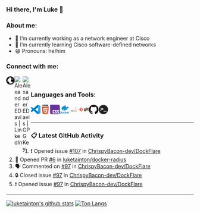 ### Hi there, I'm Luke 👋

### About me:

- 🔭 I’m currently working as a network engineer at Cisco
- 🌱 I’m currently learning Cisco software-defined networks
- 😄 Pronouns: he/him

### Connect with me:

[<img align="left" alt="Website" width="22px" src="https://raw.githubusercontent.com/iconic/open-iconic/master/svg/globe.svg" />][website]
[<img align="left" alt="AlexanderEDavis | LinkedIn" width="22px" src="https://cdn.jsdelivr.net/npm/simple-icons@v3/icons/linkedin.svg" />][linkedin]
[<img align="left" alt="AlexanderEDavis | GPG Key" width="22px" src="https://simpleicons.org/icons/gnuprivacyguard.svg" />][pubkey]

<br />

### Languages and Tools:

<img align="left" alt="Visual Studio Code" width="26px" src="https://raw.githubusercontent.com/github/explore/master/topics/visual-studio-code/visual-studio-code.png" />
<img align="left" alt="HTML5" width="26px" src="https://raw.githubusercontent.com/github/explore/master/topics/html/html.png" />
<img align="left" alt="CSS3" width="26px" src="https://raw.githubusercontent.com/github/explore/master/topics/css/css.png" />
<img align="left" alt="Docker" width="26px" src="https://raw.githubusercontent.com/github/explore/master/topics/docker/docker.png" />
<img align="left" alt="MySQL" width="26px" src="https://raw.githubusercontent.com/github/explore/master/topics/mysql/mysql.png" />
<img align="left" alt="Git" width="26px" src="https://raw.githubusercontent.com/github/explore/master/topics/git/git.png" />
<img align="left" alt="GitHub" width="26px" src="https://raw.githubusercontent.com/github/explore/master/topics/github/github.png" />
<img align="left" alt="Terminal" width="26px" src="https://raw.githubusercontent.com/github/explore/master/topics/terminal/terminal.png" />

<br />
<br />

---

### 📋 Latest GitHub Activity
<!--START_SECTION:activity-->
1. ❗ Opened issue [#107](https://github.com/ChrispyBacon-dev/DockFlare/issues/107) in [ChrispyBacon-dev/DockFlare](https://github.com/ChrispyBacon-dev/DockFlare)
2. 💪 Opened PR [#6](https://github.com/luketainton/docker-radius/pull/6) in [luketainton/docker-radius](https://github.com/luketainton/docker-radius)
3. 🗣 Commented on [#97](https://github.com/ChrispyBacon-dev/DockFlare/issues/97#issuecomment-2932744890) in [ChrispyBacon-dev/DockFlare](https://github.com/ChrispyBacon-dev/DockFlare)
4. 🔒 Closed issue [#97](https://github.com/ChrispyBacon-dev/DockFlare/issues/97) in [ChrispyBacon-dev/DockFlare](https://github.com/ChrispyBacon-dev/DockFlare)
5. ❗ Opened issue [#97](https://github.com/ChrispyBacon-dev/DockFlare/issues/97) in [ChrispyBacon-dev/DockFlare](https://github.com/ChrispyBacon-dev/DockFlare)
<!--END_SECTION:activity-->

---

[![luketainton's github stats](https://github-readme-stats.vercel.app/api?username=luketainton&count_private=true&show_icons=true)](https://github.com/luketainton)
[![Top Langs](https://github-readme-stats.vercel.app/api/top-langs/?username=luketainton)](https://github.com/luketainton)

[website]: https://luke.tainton.uk
[twitter]: https://twitter.com/luketainton1
[linkedin]: https://www.linkedin.com/in/luketainton
[pubkey]: https://luke.tainton.uk/files/public.asc
